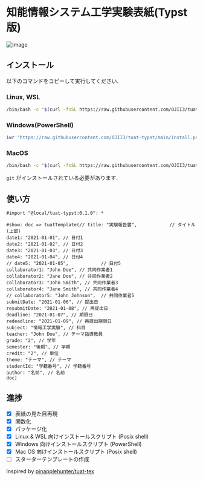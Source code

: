 # 知能情報システム工学実験表紙(Typst版)

![image](https://github.com/OJII3/tuat-typst/assets/84656786/a53bd4db-fcef-4b58-ad4e-35e196f64639)

## インストール

以下のコマンドをコピーして実行してください.

### Linux, WSL

```bash
/bin/bash -c "$(curl -fsSL https://raw.githubusercontent.com/OJII3/tuat-typst/main/linux_install.sh)"
```

### Windows(PowerShell)
```powershell
iwr "https://raw.githubusercontent.com/OJII3/tuat-typst/main/install.ps1" | iex
```

### MacOS

```bash
/bin/bash -c "$(curl -fsSL https://raw.githubusercontent.com/OJII3/tuat-typst/main/mac_install.sh)"
```

`git` がインストールされている必要があります.

## 使い方

```typst
#import "@local/tuat-typst:0.1.0": *

#show: doc => tuatTemplate(// title: "実験報告書",            // タイトル(上部)
date1: "2021-01-01", // 日付1
date2: "2021-01-02", // 日付2
date3: "2021-01-03", // 日付3
date4: "2021-01-04", // 日付4
// date5: "2021-01-05",            // 日付5
collaborator1: "John Doe", // 共同作業者1
collaborator2: "Jane Doe", // 共同作業者2
collaborator3: "John Smith", // 共同作業者3
collaborator4: "Jane Smith", // 共同作業者4
// collaborator5: "John Johnson",  // 共同作業者5
submitDate: "2021-01-06", // 提出日
resubmitDate: "2021-01-08", // 再提出日
deadline: "2021-01-07", // 期限日
redeadline: "2021-01-09", // 再提出期限日
subject: "情報工学実験", // 科目
teacher: "John Doe", // テーマ指導教員
grade: "2", // 学年
semester: "後期", // 学期
credit: "2", // 単位
theme: "テーマ", // テーマ
studentId: "学籍番号", // 学籍番号
author: "名前", // 名前
doc)
```


## 進捗

- [x] 表紙の見た目再現
- [x] 関数化
- [x] パッケージ化
- [x] Linux & WSL 向けインストールスクリプト (Posix shell)
- [x] Windows 向けインストールスクリプト (PowerShell)
- [x] Mac OS 向けインストールスクリプト (Posix shell)
- [ ] スターターテンプレートの作成

Inspired by [pinapplehunter/tuat-tex](https://github.com/pineapplehunter/tuat-tex)

